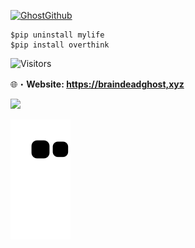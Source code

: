 <a href="https://braindeadghost.xyz" target="_blank"> <img src="https://i.imgur.com/EaWOjou.png" alt="GhostGithub"/></a>
```sh-session
$pip uninstall mylife
$pip install overthink
```

<img src="https://komarev.com/ghpvc/?username=braindeadghost&label=Profile%20Views&color=660000&style=flat&label=Visitors" alt="Visitors"></a>


🌐・**Website: [https://braindeadghost,xyz](https://braindeadghost.xyz)** 

<a href="https://braindeadghost.xyz" target="_blank"> <img src="https://discord.c99.nl/widget/theme-1/235749566299897856.png"/></a>

<a href="https://braindeadghost.xyz" target="_blank"><img src="https://github.com/rafaballerini/rafaballerini/blob/output/github-contribution-grid-snake.svg" alt="sneke"></a>
